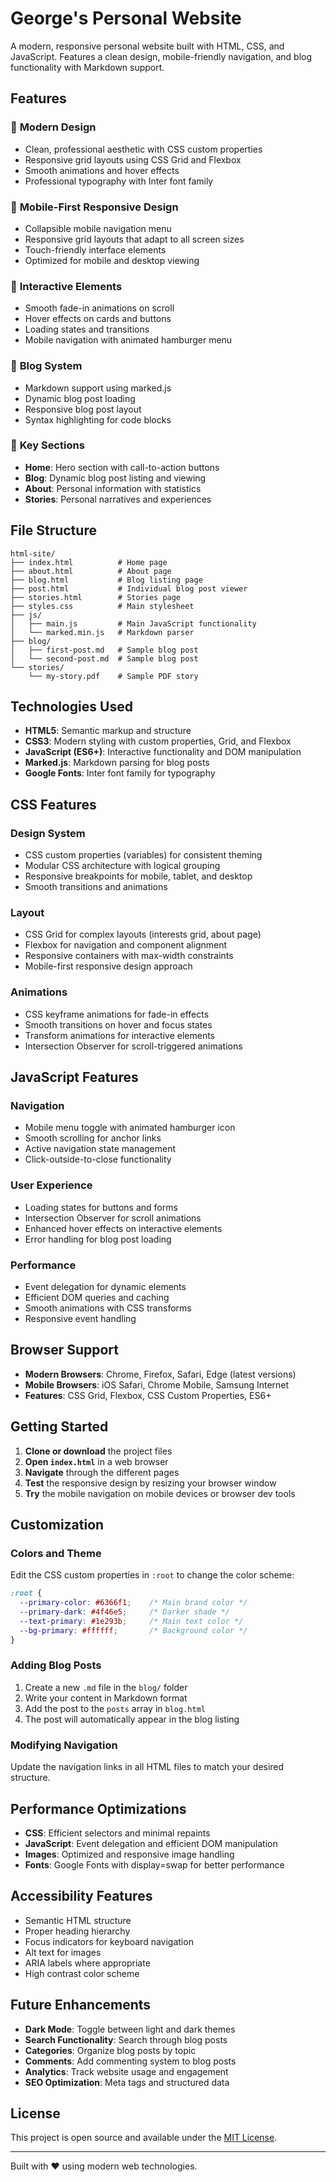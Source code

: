 # George's Personal Website

A modern, responsive personal website built with HTML, CSS, and JavaScript. Features a clean design, mobile-friendly navigation, and blog functionality with Markdown support.

## Features

### 🎨 **Modern Design**
- Clean, professional aesthetic with CSS custom properties
- Responsive grid layouts using CSS Grid and Flexbox
- Smooth animations and hover effects
- Professional typography with Inter font family

### 📱 **Mobile-First Responsive Design**
- Collapsible mobile navigation menu
- Responsive grid layouts that adapt to all screen sizes
- Touch-friendly interface elements
- Optimized for mobile and desktop viewing

### 🚀 **Interactive Elements**
- Smooth fade-in animations on scroll
- Hover effects on cards and buttons
- Loading states and transitions
- Mobile navigation with animated hamburger menu

### 📝 **Blog System**
- Markdown support using marked.js
- Dynamic blog post loading
- Responsive blog post layout
- Syntax highlighting for code blocks

### 🎯 **Key Sections**
- **Home**: Hero section with call-to-action buttons
- **Blog**: Dynamic blog post listing and viewing
- **About**: Personal information with statistics
- **Stories**: Personal narratives and experiences

## File Structure

```
html-site/
├── index.html          # Home page
├── about.html          # About page
├── blog.html           # Blog listing page
├── post.html           # Individual blog post viewer
├── stories.html        # Stories page
├── styles.css          # Main stylesheet
├── js/
│   ├── main.js         # Main JavaScript functionality
│   └── marked.min.js   # Markdown parser
├── blog/
│   ├── first-post.md   # Sample blog post
│   └── second-post.md  # Sample blog post
└── stories/
    └── my-story.pdf    # Sample PDF story
```

## Technologies Used

- **HTML5**: Semantic markup and structure
- **CSS3**: Modern styling with custom properties, Grid, and Flexbox
- **JavaScript (ES6+)**: Interactive functionality and DOM manipulation
- **Marked.js**: Markdown parsing for blog posts
- **Google Fonts**: Inter font family for typography

## CSS Features

### Design System
- CSS custom properties (variables) for consistent theming
- Modular CSS architecture with logical grouping
- Responsive breakpoints for mobile, tablet, and desktop
- Smooth transitions and animations

### Layout
- CSS Grid for complex layouts (interests grid, about page)
- Flexbox for navigation and component alignment
- Responsive containers with max-width constraints
- Mobile-first responsive design approach

### Animations
- CSS keyframe animations for fade-in effects
- Smooth transitions on hover and focus states
- Transform animations for interactive elements
- Intersection Observer for scroll-triggered animations

## JavaScript Features

### Navigation
- Mobile menu toggle with animated hamburger icon
- Smooth scrolling for anchor links
- Active navigation state management
- Click-outside-to-close functionality

### User Experience
- Loading states for buttons and forms
- Intersection Observer for scroll animations
- Enhanced hover effects on interactive elements
- Error handling for blog post loading

### Performance
- Event delegation for dynamic elements
- Efficient DOM queries and caching
- Smooth animations with CSS transforms
- Responsive event handling

## Browser Support

- **Modern Browsers**: Chrome, Firefox, Safari, Edge (latest versions)
- **Mobile Browsers**: iOS Safari, Chrome Mobile, Samsung Internet
- **Features**: CSS Grid, Flexbox, CSS Custom Properties, ES6+

## Getting Started

1. **Clone or download** the project files
2. **Open `index.html`** in a web browser
3. **Navigate** through the different pages
4. **Test** the responsive design by resizing your browser window
5. **Try** the mobile navigation on mobile devices or browser dev tools

## Customization

### Colors and Theme
Edit the CSS custom properties in `:root` to change the color scheme:

```css
:root {
  --primary-color: #6366f1;    /* Main brand color */
  --primary-dark: #4f46e5;     /* Darker shade */
  --text-primary: #1e293b;     /* Main text color */
  --bg-primary: #ffffff;       /* Background color */
}
```

### Adding Blog Posts
1. Create a new `.md` file in the `blog/` folder
2. Write your content in Markdown format
3. Add the post to the `posts` array in `blog.html`
4. The post will automatically appear in the blog listing

### Modifying Navigation
Update the navigation links in all HTML files to match your desired structure.

## Performance Optimizations

- **CSS**: Efficient selectors and minimal repaints
- **JavaScript**: Event delegation and efficient DOM manipulation
- **Images**: Optimized and responsive image handling
- **Fonts**: Google Fonts with display=swap for better performance

## Accessibility Features

- Semantic HTML structure
- Proper heading hierarchy
- Focus indicators for keyboard navigation
- Alt text for images
- ARIA labels where appropriate
- High contrast color scheme

## Future Enhancements

- **Dark Mode**: Toggle between light and dark themes
- **Search Functionality**: Search through blog posts
- **Categories**: Organize blog posts by topic
- **Comments**: Add commenting system to blog posts
- **Analytics**: Track website usage and engagement
- **SEO Optimization**: Meta tags and structured data

## License

This project is open source and available under the [MIT License](LICENSE).

---

Built with ❤️ using modern web technologies.
